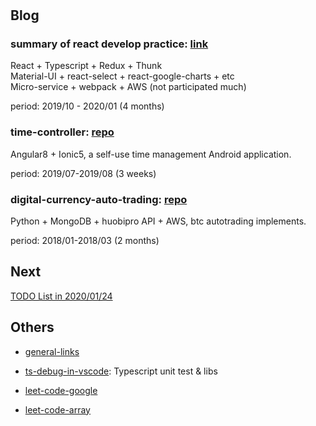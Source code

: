 # 

## Blog

### summary of react develop practice: [link](https://github.com/ibarapascal/access-catalog/blob/master/blog/summary-of-react-develop-practice/README.md)

React + Typescript + Redux + Thunk  
Material-UI + react-select + react-google-charts + etc  
Micro-service + webpack + AWS (not participated much)  

period: 2019/10 - 2020/01 (4 months)

### time-controller: [repo](https://github.com/ibarapascal/time-controller)

Angular8 + Ionic5, a self-use time management Android application.

period: 2019/07-2019/08 (3 weeks)

### digital-currency-auto-trading: [repo](https://github.com/ibarapascal/digital-currency-auto-trading)

Python + MongoDB + huobipro API + AWS, btc autotrading implements.

period: 2018/01-2018/03 (2 months)

## Next  

[TODO List in 2020/01/24](https://github.com/ibarapascal/access-catalog/blob/master/todo-list.md#2020-01-24)

## Others

- [general-links](https://github.com/ibarapascal/access-catalog/blob/master/tool/general-links.md)  

- [ts-debug-in-vscode](https://github.com/ibarapascal/ts-debug-in-vscode): Typescript unit test & libs

- [leet-code-google](https://github.com/ibarapascal/access-catalog/blob/master/leetcode/leet-code-google.md)

- [leet-code-array](https://github.com/ibarapascal/access-catalog/blob/master/leetcode/leet-code-array.md)
